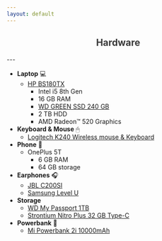 ```yaml
---
layout: default
---
```

<h2 style="text-align:center; color: #3a3a3a">
    <div>
        <b>Hardware</b>
    </div>
</h2>
---

- **Laptop** &#128187;
    - [HP BS180TX](https://amzn.to/3ftDxHC)
        - Intel i5 8th Gen
        - 16 GB RAM
        - [WD GREEN SSD 240 GB](https://amzn.to/3dB0GX1)
        - 2 TB HDD
        - AMD Radeon™ 520 Graphics
- **Keyboard & Mouse** &#128433;
    - [Logitech K240 Wireless mouse & Keyboard](https://amzn.to/2xKX0CE)
- **Phone** &#128241;
    - OnePlus 5T
        - 6 GB RAM
        - 64 GB storage
- **Earphones** &#127911;
    - [JBL C200SI](https://amzn.to/3be3NSZ)
    - [Samsung Level U](https://amzn.to/2WcM21W)
- **Storage**
    - [WD My Passport 1TB](https://amzn.to/2zhaE0M)
    - [Strontium Nitro Plus 32 GB Type-C](https://amzn.to/2yAxRLk)
- **Powerbank** &#128267;
    - [Mi Powerbank 2i 10000mAh](https://amzn.to/3fsYt1l)